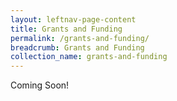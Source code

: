 ```yaml
---
layout: leftnav-page-content
title: Grants and Funding
permalink: /grants-and-funding/
breadcrumb: Grants and Funding 
collection_name: grants-and-funding
---
```


Coming Soon!
